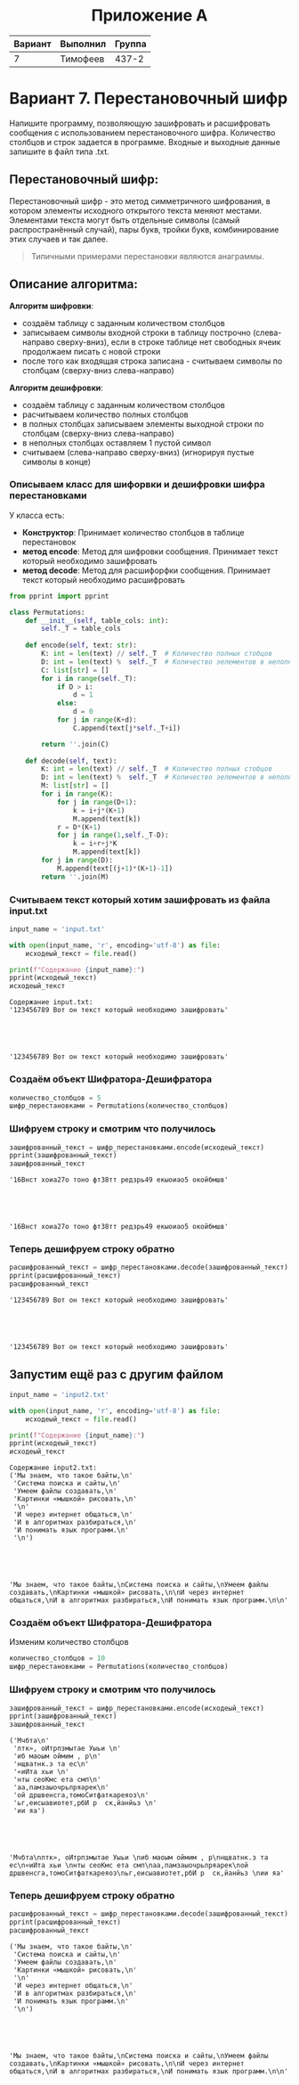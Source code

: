 **<center><h1>Приложение А</h1></center>**

|Вариант | Выполнил | Группа|
|---|---|---|
|7       | Тимофеев |437-2  |

# Вариант 7. Перестановочный шифр
Напишите программу, позволяющую зашифровать и расшифровать сообщения с использованием перестановочного шифра. Количество столбцов и строк задается в программе. Входные и выходные данные запишите в файл типа .txt.

## Перестановочный шифр: 
Перестановочный шифр - это метод симметричного шифрования, в котором элементы исходного открытого текста меняют местами.
Элементами текста могут быть отдельные символы (самый распространённый случай), пары букв, тройки букв, комбинирование этих случаев и так далее. 
> Типичными примерами перестановки являются анаграммы.

## Описание алгоритма:

**Алгоритм шифровки**: 
 - создаём таблицу с заданным количеством столбцов
 - записываем символы входной строки в таблицу построчно (слева-направо сверху-вниз), если в строке таблице нет свободных ячеик продолжаем писать с новой строки
 - после того как входящая строка записана - считываем символы по столбцам (сверху-вниз слева-направо)


**Алгоритм дешифровки**: 
 - создаём таблицу с заданным количеством столбцов
 - расчитываем количество полных столбцов
 - в полных столбцах записываем элементы выходной строки по столбцам (сверху-вниз слева-направо)
 - в неполных столбцах оставляем 1 пустой символ
 - считываем (слева-направо сверху-вниз) (игнорируя пустые символы в конце)

### Описываем класс для шифорвки и дешифровки шифра перестановками
У класса есть:
 - **Конструктор**: Принимает количество столбцов в таблице перестановок
 - **метод encode**: Метод для шифровки сообщения. Принимает текст который необходимо зашифровать
 - **метод decode**: Метод для расшифорфки сообщения. Принимает текст который необходимо расшифровать


```python
from pprint import pprint

class Permutations:
    def __init__(self, table_cols: int):
        self._T = table_cols
        
    def encode(self, text: str):
        K: int = len(text) // self._T  # Количество полных стобцов
        D: int = len(text) %  self._T  # Количество эелементов в неполной строке
        C: list[str] = []
        for i in range(self._T):
            if D > i:
                d = 1
            else:
                d = 0
            for j in range(K+d):
                C.append(text[j*self._T+i])

        return ''.join(C)
    
    def decode(self, text):
        K: int = len(text) // self._T  # Количество полных стобцов
        D: int = len(text) %  self._T  # Количество эелементов в неполной строке
        M: list[str] = []
        for i in range(K):
            for j in range(D+1):
                k = i+j*(K+1)
                M.append(text[k])
            r = D*(K+1)
            for j in range(1,self._T-D):
                k = i+r+j*K
                M.append(text[k])
        for j in range(D):
            M.append(text[(j+1)*(K+1)-1])
        return ''.join(M)
```

### Считываем текст который хотим зашифровать из файла input.txt


```python
input_name = 'input.txt'

with open(input_name, 'r', encoding='utf-8') as file:
    исходеый_текст = file.read()

print(f"Содержание {input_name}:")
pprint(исходеый_текст)
исходеый_текст
```

    Содержание input.txt:
    '123456789 Вот он текст который необходимо зашифровать'
    




    '123456789 Вот он текст который необходимо зашифровать'



### Создаём объект Шифратора-Дешифратора


```python
количество_столбцов = 5
шифр_перестановками = Permutations(количество_столбцов)
```

### Шифруем строку и смотрим что получилось


```python
зашифрованный_текст = шифр_перестановками.encode(исходеый_текст)
pprint(зашифрованный_текст)
зашифрованный_текст
```

    '16Внст хоиа27о тоно фт38тт редзрь49 екыоиао5 окойбмшв'
    




    '16Внст хоиа27о тоно фт38тт редзрь49 екыоиао5 окойбмшв'



### Теперь дешифруем строку обратно


```python
расшифрованный_текст = шифр_перестановками.decode(зашифрованный_текст)
pprint(расшифрованный_текст)
расшифрованный_текст
```

    '123456789 Вот он текст который необходимо зашифровать'
    




    '123456789 Вот он текст который необходимо зашифровать'



## Запустим ещё раз с другим файлом


```python
input_name = 'input2.txt'

with open(input_name, 'r', encoding='utf-8') as file:
    исходеый_текст = file.read()

print(f"Содержание {input_name}:")
pprint(исходеый_текст)
исходеый_текст
```

    Содержание input2.txt:
    ('Мы знаем, что такое байты,\n'
     'Система поиска и сайты,\n'
     'Умеем файлы создавать,\n'
     'Картинки «мышкой» рисовать,\n'
     '\n'
     'И через интернет общаться,\n'
     'И в алгоритмах разбираться,\n'
     'И понимать язык программ.\n'
     '\n')
    




    'Мы знаем, что такое байты,\nСистема поиска и сайты,\nУмеем файлы создавать,\nКартинки «мышкой» рисовать,\n\nИ через интернет общаться,\nИ в алгоритмах разбираться,\nИ понимать язык программ.\n\n'



### Создаём объект Шифратора-Дешифратора
Изменим количество столбцов


```python
количество_столбцов = 10
шифр_перестановками = Permutations(количество_столбцов)
```

### Шифруем строку и смотрим что получилось


```python
зашифрованный_текст = шифр_перестановками.encode(исходеый_текст)
pprint(зашифрованный_текст)
зашифрованный_текст
```

    ('Мчбта\n'
     'лтк», оИтрпзмытае Уыьи \n'
     'иб маоым оймим , р\n'
     'нщватнк.з та ес\n'
     '«иИта хьи \n'
     'нты сеоКмс ета смп\n'
     'аа,памзаыочрьлряарек\n'
     'ой дршвенсга,томоСитфаткареяоз\n'
     'ьг,еисыавиотет,рбИ р  ск,йанйьз \n'
     'ии яа')
    




    'Мчбта\nлтк», оИтрпзмытае Уыьи \nиб маоым оймим , р\nнщватнк.з та ес\n«иИта хьи \nнты сеоКмс ета смп\nаа,памзаыочрьлряарек\nой дршвенсга,томоСитфаткареяоз\nьг,еисыавиотет,рбИ р  ск,йанйьз \nии яа'



### Теперь дешифруем строку обратно


```python
расшифрованный_текст = шифр_перестановками.decode(зашифрованный_текст)
pprint(расшифрованный_текст)
расшифрованный_текст
```

    ('Мы знаем, что такое байты,\n'
     'Система поиска и сайты,\n'
     'Умеем файлы создавать,\n'
     'Картинки «мышкой» рисовать,\n'
     '\n'
     'И через интернет общаться,\n'
     'И в алгоритмах разбираться,\n'
     'И понимать язык программ.\n'
     '\n')
    




    'Мы знаем, что такое байты,\nСистема поиска и сайты,\nУмеем файлы создавать,\nКартинки «мышкой» рисовать,\n\nИ через интернет общаться,\nИ в алгоритмах разбираться,\nИ понимать язык программ.\n\n'


